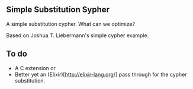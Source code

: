 Simple Substitution Sypher
--------------------------

A simple substitution cypher. What can we optimize?

Based on Joshua T. Liebermann's simple cypher example. 

To do
-----
* A C extension or 
* Better yet an (Elixir)[http://elixir-lang.org/] pass through for the cypher substitution.

